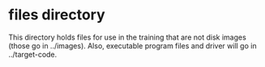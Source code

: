 # files directory
This directory holds files for use in the training that are
not disk images (those go in ../images).  Also, executable
program files and driver will go in ../target-code. 

